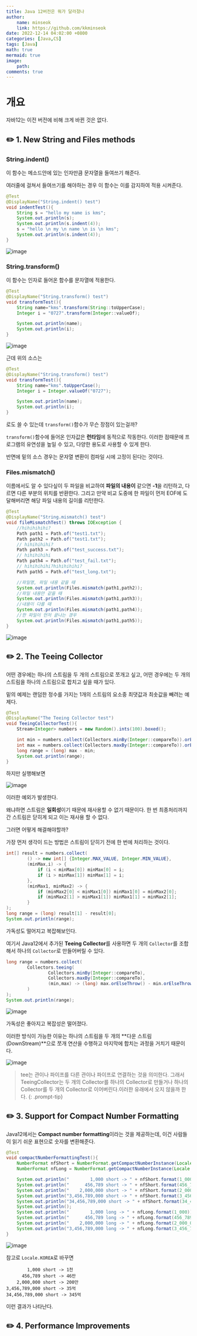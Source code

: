```yaml
---
title: Java 12버전은 뭐가 달라졌나
author: 
    name: minseok
    link: https://github.com/kkminseok
date: 2022-12-14 04:02:00 +0800
categories: [Java,CS]
tags: [Java]
math: true
mermaid: true
image: 
    path: 
comments: true
---
```


# 개요

자바12는 이전 버전에 비해 크게 바뀐 것은 없다.

## ✏️ 1. New String and Files methods

### String.indent()

이 함수는 메소드안에 있는 인자만큼 문자열을 들여쓰기 해준다. 

여러줄에 걸쳐서 들여쓰기를 해야하는 경우 이 함수는 이를 감지하여 적용 시켜준다.

```java
@Test
@DisplayName("String.indent() test")
void indentTest(){
    String s = "hello my name is kms";
    System.out.println(s);
    System.out.println(s.indent(4));
    s = "hello \n my \n name \n is \n kms";
    System.out.println(s.indent(4));
}
```

![image](https://user-images.githubusercontent.com/30401054/207633423-ace3f110-a2b2-47e8-8358-2685de304b6d.png)

### String.transform()

이 함수는 인자로 들어온 함수를 문자열에 적용한다.

```java
@Test
@DisplayName("String.transform() test")
void transformTest(){
    String name="kms".transform(String::toUpperCase);
    Integer i = "0727".transform(Integer::valueOf);

    System.out.println(name);
    System.out.println(i);
}
```

![image](https://user-images.githubusercontent.com/30401054/207896560-1088ab08-5c6e-4352-81ab-3bdda16e909b.png)

근데 위의 소스는

```java
@Test
@DisplayName("String.transform() test")
void transformTest(){
    String name="kms".toUpperCase();
    Integer i = Integer.valueOf("0727");

    System.out.println(name);
    System.out.println(i);
}
```

로도 쓸 수 있는데 `transform()`함수가 무슨 장점이 있는걸까?

`transform()`함수에 들어온 인자값은 **런타임**에 동적으로 작동한다.
이러한 점때문에 프로그램의 유연성을 높일 수 있고, 다양한 용도로 사용할 수 있게 한다.

반면에 밑의 소스 경우는 문자열 변환이 컴파일 시에 고정이 된다는 것이다.

### Files.mismatch()

이름에서도 알 수 있다싶이 두 파일을 비교하여 **파일의 내용이** 같으면 **-1**을 리턴하고, 다르면 다른 부분의 위치를 반환한다. 그리고 만약 비교 도중에 한 파일이 먼저 EOF에 도달해버리면 해당 파일 내용의 길이를 리턴한다.

```java
@Test
@DisplayName("String.mismatch() test")
void fileMismatchTest() throws IOException {
    //hihihihihi?
    Path path1 = Path.of("test1.txt");
    Path path2 = Path.of("test1.txt");
    // hihihihihi?
    Path path3 = Path.of("test_success.txt");
    // hihihihihi
    Path path4 = Path.of("test_fail.txt");
    // hihihihihi?hihihihihi?
    Path path5 = Path.of("test_long.txt");

    //파일명, 파일 내용 같을 때
    System.out.println(Files.mismatch(path1,path2));
    //파일 내용만 같을 때
    System.out.println(Files.mismatch(path1,path3));
    //내용이 다를 때
    System.out.println(Files.mismatch(path1,path4));
    //한 파일이 먼저 끝나는 경우
    System.out.println(Files.mismatch(path1,path5));
}
```

![image](https://user-images.githubusercontent.com/30401054/207900024-03e1bc57-f90c-4076-a1cc-f076dd212d8a.png)

## ✏️ 2. The Teeing Collector

어떤 경우에는 하나의 스트림을 두 개의 스트림으로 쪼개고 싶고, 어떤 경우에는 두 개의 스트림을 하나의 스트림으로 합치고 싶을 때가 있다.

밑의 예제는 랜덤한 정수를 가지는 1개의 스트림의 요소중 최댓값과 최솟값을 빼려는 예제다.

```java
@Test
@DisplayName("The Teeing Collector test")
void TeeingCollectorTest(){
    Stream<Integer> numbers = new Random().ints(100).boxed();

    int min = numbers.collect(Collectors.minBy(Integer::compareTo)).orElseThrow();
    int max = numbers.collect(Collectors.maxBy(Integer::compareTo)).orElseThrow();
    long range = (long) max - min;
    System.out.println(range);
}
```

하지만 실행해보면

![image](https://user-images.githubusercontent.com/30401054/207901669-86dfb41b-450e-49f4-9fab-5ac6560b3320.png)

이러한 예외가 발생한다.

왜냐하면 스트림은 **일회성**이기 때문에 재사용할 수 없기 때문이다. 한 번 최종처리까지 간 스트림은 닫히게 되고 이는 재사용 할 수 없다.

그러면 어떻게 해결해야할까?

가장 먼저 생각이 드는 방법은 스트림이 닫히기 전에 한 번에 처리하는 것이다.

```java
int[] result = numbers.collect(
        () -> new int[] {Integer.MAX_VALUE, Integer.MIN_VALUE},
        (minMax,i) -> {
            if (i < minMax[0]) minMax[0] = i;
            if (i > minMax[1]) minMax[1] = i;
        },
        (minMax1, minMax2) -> {
            if (minMax2[0] < minMax1[0]) minMax1[0] = minMax2[0];
            if (minMax2[1] > minMax1[1]) minMax1[1] = minMax2[1];
        }
);
long range = (long) result[1] - result[0];
System.out.println(range);
```

가독성도 떨어지고 복잡해보인다.

여기서 Java12에서 추가된 **Teeing Collector**를 사용하면 두 개의 `Collector`를 조합해서 하나의 `Collector`로 만들어버릴 수 있다.

```java
long range = numbers.collect(
        Collectors.teeing(
                Collectors.minBy(Integer::compareTo),
                Collectors.maxBy(Integer::compareTo),
                (min,max) -> (long) max.orElseThrow() - min.orElseThrow()
        )
);
System.out.println(range);
```

![image](https://user-images.githubusercontent.com/30401054/207906277-862f6b6c-3f3e-4ee7-985e-229ff85e5588.png)

가독성은 좋아지고 복잡성은 떨어졌다.

이러한 방식이 가능한 이유는 하나의 스트림을 두 개의 **다운 스트림(DownStream)**으로 쪼개 연산을 수행하고 마지막에 합치는 과정을 거치기 때문이다.

![image](https://user-images.githubusercontent.com/30401054/207906755-f1770e67-24b6-401c-b7c6-1f1564636c26.png)

> tee는 관이나 파이프를 다른 관이나 파이프로 연결하는 것을 의미한다. 그래서 TeeingCollector는 두 개의 Collector를 하나의 Collector로 만들거나 하나의 Collector를 두 개의 Collector로 이어버린다.이러한 유래에서 오지 않을까 한다.
{: .prompt-tip}

## ✏️ 3. Support for Compact Number Formatting

Java12에서는 **Compact number formatting**이라는 것을 제공하는데, 이건 사람들이 읽기 쉬운 표현으로 숫자를 변환해준다.

```java
@Test
void compactNumberFormattingTest(){
    NumberFormat nfShort = NumberFormat.getCompactNumberInstance(Locale.US,NumberFormat.Style.SHORT);
    NumberFormat nfLong = NumberFormat.getCompactNumberInstance(Locale.US,NumberFormat.Style.LONG);

    System.out.println("        1,000 short -> " + nfShort.format(1_000));
    System.out.println("      456,789 short -> " + nfShort.format(456_789));
    System.out.println("    2,000,000 short -> " + nfShort.format(2_000_000));
    System.out.println("3,456,789,000 short -> " + nfShort.format(3_456_789_000L));
    System.out.println("34,456,789,000 short -> " + nfShort.format(34_456_789_000L));
    System.out.println();
    System.out.println("        1,000 long -> " + nfLong.format(1_000));
    System.out.println("      456,789 long -> " + nfLong.format(456_789));
    System.out.println("    2,000,000 long -> " + nfLong.format(2_000_000));
    System.out.println("3,456,789,000 long -> " + nfLong.format(3_456_789_000L));
}
```

![image](https://user-images.githubusercontent.com/30401054/209474182-39d21dcd-7463-4a02-91bf-8b0bb4012d92.png)

참고로 `Locale.KOREA`로 바꾸면

```text
        1,000 short -> 1천
      456,789 short -> 46만
    2,000,000 short -> 200만
3,456,789,000 short -> 35억
34,456,789,000 short -> 345억
```

이런 결과가 나타난다.

## ✏️ 4. Performance Improvements



